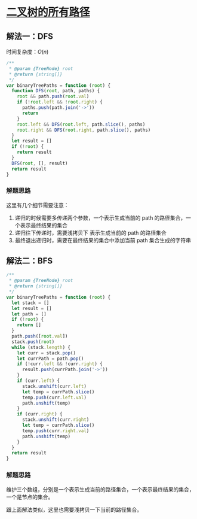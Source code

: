 # [二叉树的所有路径](https://leetcode-cn.com/problems/binary-tree-paths/description/)



## 解法一：DFS

时间复杂度：$O(n)$

```javascript
/**
 * @param {TreeNode} root
 * @return {string[]}
 */
var binaryTreePaths = function (root) {
  function DFS(root, path, paths) {
    root && path.push(root.val)
    if (!root.left && !root.right) {
      paths.push(path.join('->'))
      return
    }
    root.left && DFS(root.left, path.slice(), paths)
    root.right && DFS(root.right, path.slice(), paths)
  }
  let result = []
  if (!root) {
    return result
  }
  DFS(root, [], result)
  return result
}
```

### 解题思路

这里有几个细节需要注意：

1. 递归的时候需要多传递两个参数，一个表示生成当前的 path 的路径集合，一个表示最终结果的集合
2. 递归往下传递时，需要浅拷贝下 表示生成当前的 path 的路径集合
3. 最终退出递归时，需要在最终结果的集合中添加当前 path 集合生成的字符串

## 解法二：BFS


```javascript
/**
 * @param {TreeNode} root
 * @return {string[]}
 */
var binaryTreePaths = function (root) {
  let stack = []
  let result = []
  let path = []
  if (!root) {
    return []
  }
  path.push([root.val])
  stack.push(root)
  while (stack.length) {
    let curr = stack.pop()
    let currPath = path.pop()
    if (!curr.left && !curr.right) {
      result.push(currPath.join('->'))
    }
    if (curr.left) {
      stack.unshift(curr.left)
      let temp = currPath.slice()
      temp.push(curr.left.val)
      path.unshift(temp)
    }
    if (curr.right) {
      stack.unshift(curr.right)
      let temp = currPath.slice()
      temp.push(curr.right.val)
      path.unshift(temp)
    }
  }
  return result
}
```

### 解题思路



维护三个数组，分别是一个表示生成当前的路径集合，一个表示最终结果的集合，一个是节点的集合。

跟上面解法类似，这里也需要浅拷贝一下当前的路径集合。


